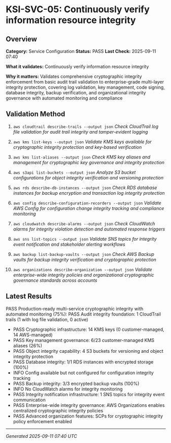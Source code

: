 # KSI-SVC-05: Continuously verify information resource integrity

## Overview

**Category:** Service Configuration
**Status:** PASS
**Last Check:** 2025-09-11 07:40

**What it validates:** Continuously verify information resource integrity

**Why it matters:** Validates comprehensive cryptographic integrity enforcement from basic audit trail validation to enterprise-grade multi-layer integrity protection, covering log validation, key management, code signing, database integrity, backup verification, and organizational integrity governance with automated monitoring and compliance

## Validation Method

1. `aws cloudtrail describe-trails --output json`
   *Check CloudTrail log file validation for audit trail integrity and tamper-evident logging*

2. `aws kms list-keys --output json`
   *Validate KMS keys available for cryptographic integrity protection and key-based verification*

3. `aws kms list-aliases --output json`
   *Check KMS key aliases and management for cryptographic key governance and integrity protection*

4. `aws s3api list-buckets --output json`
   *Analyze S3 bucket configurations for object integrity verification and versioning protection*

5. `aws rds describe-db-instances --output json`
   *Check RDS database instances for backup encryption and transaction log integrity protection*

6. `aws config describe-configuration-recorders --output json`
   *Validate AWS Config for configuration change integrity tracking and compliance monitoring*

7. `aws cloudwatch describe-alarms --output json`
   *Check CloudWatch alarms for integrity violation detection and automated response triggers*

8. `aws sns list-topics --output json`
   *Validate SNS topics for integrity event notification and stakeholder alerting workflows*

9. `aws backup list-backup-vaults --output json`
   *Check AWS Backup vaults for backup integrity verification and cryptographic protection*

10. `aws organizations describe-organization --output json`
   *Validate enterprise-wide integrity policies and organizational cryptographic governance standards across accounts*

## Latest Results

PASS Production-ready multi-service cryptographic integrity with automated monitoring (75%): PASS Audit integrity foundation: 1 CloudTrail trails (1 with log file validation, 0 active)
- PASS Cryptographic infrastructure: 14 KMS keys (0 customer-managed, 14 AWS-managed)
- PASS Key management governance: 6/23 customer-managed KMS aliases (26%)
- PASS Object integrity capability: 4 S3 buckets for versioning and object integrity protection
- PASS Database integrity: 1/1 RDS instances with encrypted storage (100%)
- INFO Config available but not configured for configuration integrity tracking
- PASS Backup integrity: 3/3 encrypted backup vaults (100%)
- INFO No CloudWatch alarms for integrity monitoring
- PASS Integrity notification infrastructure: 1 SNS topics for integrity event communication
- PASS Enterprise-wide integrity governance: AWS Organizations enables centralized cryptographic integrity policies
- PASS Advanced organization features: SCPs for cryptographic integrity policy enforcement enabled

---
*Generated 2025-09-11 07:40 UTC*